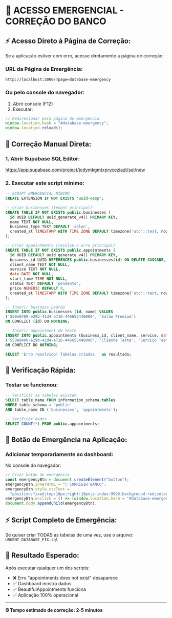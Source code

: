 # 🚨 ACESSO EMERGENCIAL - CORREÇÃO DO BANCO

## ⚡ **Acesso Direto à Página de Correção:**

Se a aplicação estiver com erro, acesse diretamente a página de correção:

### **URL da Página de Emergência:**

```
http://localhost:3000/?page=database-emergency
```

### **Ou pelo console do navegador:**

1. Abrir console (F12)
2. Executar:

```javascript
// Redirecionar para página de emergência
window.location.hash = "#database-emergency";
window.location.reload();
```

## 🔧 **Correção Manual Direta:**

### **1. Abrir Supabase SQL Editor:**

https://app.supabase.com/project/jcdymkgmtxpryceziazt/sql/new

### **2. Executar este script mínimo:**

```sql
-- SCRIPT EMERGENCIAL MÍNIMO
CREATE EXTENSION IF NOT EXISTS "uuid-ossp";

-- Criar businesses (tenant principal)
CREATE TABLE IF NOT EXISTS public.businesses (
  id UUID DEFAULT uuid_generate_v4() PRIMARY KEY,
  name TEXT NOT NULL,
  business_type TEXT DEFAULT 'salon',
  created_at TIMESTAMP WITH TIME ZONE DEFAULT timezone('utc'::text, now()) NOT NULL
);

-- Criar appointments (resolve o erro principal)
CREATE TABLE IF NOT EXISTS public.appointments (
  id UUID DEFAULT uuid_generate_v4() PRIMARY KEY,
  business_id UUID REFERENCES public.businesses(id) ON DELETE CASCADE,
  client_name TEXT NOT NULL,
  service TEXT NOT NULL,
  date DATE NOT NULL,
  start_time TIME NOT NULL,
  status TEXT DEFAULT 'pendente',
  price NUMERIC DEFAULT 0,
  created_at TIMESTAMP WITH TIME ZONE DEFAULT timezone('utc'::text, now()) NOT NULL
);

-- Inserir business padrão
INSERT INTO public.businesses (id, name) VALUES
('550e8400-e29b-41d4-a716-446655440000', 'Salão Premium')
ON CONFLICT (id) DO NOTHING;

-- Inserir appointment de teste
INSERT INTO public.appointments (business_id, client_name, service, date, start_time) VALUES
('550e8400-e29b-41d4-a716-446655440000', 'Cliente Teste', 'Serviço Teste', CURRENT_DATE, '10:00')
ON CONFLICT DO NOTHING;

SELECT 'Erro resolvido! Tabelas criadas.' as resultado;
```

## 🎯 **Verificação Rápida:**

### **Testar se funcionou:**

```sql
-- Verificar se tabelas existem
SELECT table_name FROM information_schema.tables
WHERE table_schema = 'public'
AND table_name IN ('businesses', 'appointments');

-- Verificar dados
SELECT COUNT(*) FROM public.appointments;
```

## 📱 **Botão de Emergência na Aplicação:**

### **Adicionar temporariamente ao dashboard:**

No console do navegador:

```javascript
// Criar botão de emergência
const emergencyBtn = document.createElement("button");
emergencyBtn.innerHTML = "🚨 CORRIGIR BANCO";
emergencyBtn.style.cssText =
  "position:fixed;top:10px;right:10px;z-index:9999;background:red;color:white;padding:10px;border:none;border-radius:5px;cursor:pointer;font-weight:bold;";
emergencyBtn.onclick = () => (window.location.hash = "#database-emergency");
document.body.appendChild(emergencyBtn);
```

## ⚡ **Script Completo de Emergência:**

Se quiser criar TODAS as tabelas de uma vez, use o arquivo:
`URGENT_DATABASE_FIX.sql`

## 🚀 **Resultado Esperado:**

Após executar qualquer um dos scripts:

- ❌ Erro "appointments does not exist" desaparece
- ✅ Dashboard mostra dados
- ✅ BeautifulAppointments funciona
- ✅ Aplicação 100% operacional

---

**⏰ Tempo estimado de correção: 2-5 minutos**
